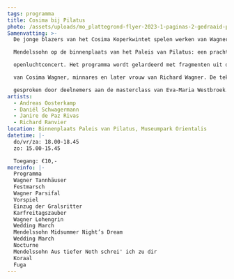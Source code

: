 ```yaml
---
tags: programma
title: Cosima bij Pilatus
photo: /assets/uploads/mo_plattegrond-flyer-2023-1-paginas-2-gedraaid-pdf.jpg
Samenvatting: >-
  De jonge blazers van het Cosima Koperkwintet spelen werken van Wagner en

  Mendelssohn op de binnenplaats van het Paleis van Pilatus: een prachtige plek voor een

  openluchtconcert. Het programma wordt gelardeerd met fragmenten uit de dagboeken

  van Cosima Wagner, minnares en later vrouw van Richard Wagner. De teksten worden

  gesproken door deelnemers aan de masterclass van Eva-Maria Westbroek.
artists:
  - Andreas Oosterkamp
  - Daniël Schwagermann
  - Janire de Paz Rivas
  - Richard Ranvier
location: Binnenplaats Paleis van Pilatus, Museumpark Orientalis
datetime: |-
  do/vr/za: 18.00-18.45
  zo: 15.00-15.45

  Toegang: €10,-
moreinfo: |-
  Programma
  Wagner Tannhäuser
  Festmarsch
  Wagner Parsifal
  Vorspiel
  Einzug der Gralsritter
  Karfreitagszauber
  Wagner Lohengrin
  Wedding March
  Mendelssohn Midsummer Night’s Dream
  Wedding March
  Nocturne
  Mendelssohn Aus tiefer Noth schrei' ich zu dir
  Koraal
  Fuga
---
```

